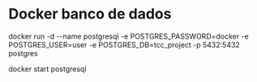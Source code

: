 
# Docker banco de dados

docker run -d --name postgresql -e POSTGRES_PASSWORD=docker  -e POSTGRES_USER=user -e POSTGRES_DB=tcc_project -p 5432:5432 postgres

docker start postgresql
